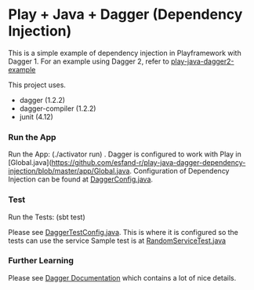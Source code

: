 Play + Java + Dagger (Dependency Injection)
=================================
 This is a simple example of dependency injection in Playframework with Dagger 1. For an example using Dagger 2, refer to [play-java-dagger2-example](https://github.com/playframework/play-java-dagger2-example)
 
 This project uses.
 
 + dagger (1.2.2)
 + dagger-compiler (1.2.2)
 + junit (4.12)
 
### Run the App
 Run the App: (./activator run) .
 Dagger is configured to work with Play in [Global.java](https://github.com/esfand-r/play-java-dagger-dependency-injection/blob/master/app/Global.java.
 Configuration of Dependency Injection can be found at [DaggerConfig.java](https://github.com/esfand-r/play-java-dagger-dependency-injection/blob/master/app/DaggerConfig.java).

### Test
 Run the Tests: (sbt test)
 
 Please see [DaggerTestConfig.java](https://github.com/esfand-r/play-java-dagger-dependency-injection/blob/master/test/DaggerTestConfig.java). 
 This is where it is configured so the tests can use the service
 Sample test is at [RandomServiceTest.java](https://github.com/esfand-r/play-java-dagger-dependency-injection/blob/master/test/RandomServiceTest.java)

### Further Learning
 Please see [Dagger Documentation](http://square.github.io/dagger) which contains a lot of nice details.

